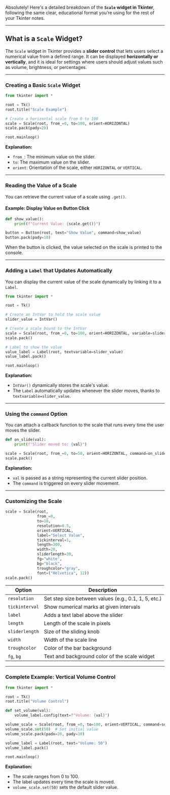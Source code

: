 Absolutely! Here's a detailed breakdown of the **`Scale` widget in Tkinter**, following the same clear, educational format you’re using for the rest of your Tkinter notes.

---

## **What is a `Scale` Widget?**

The `Scale` widget in Tkinter provides a **slider control** that lets users select a numerical value from a defined range. It can be displayed **horizontally or vertically**, and it is ideal for settings where users should adjust values such as volume, brightness, or percentages.

---

### **Creating a Basic `Scale` Widget**

```python
from tkinter import *

root = Tk()
root.title("Scale Example")

# Create a horizontal scale from 0 to 100
scale = Scale(root, from_=0, to=100, orient=HORIZONTAL)
scale.pack(pady=20)

root.mainloop()
```

**Explanation:**
- `from_`: The minimum value on the slider.
- `to`: The maximum value on the slider.
- `orient`: Orientation of the scale, either `HORIZONTAL` or `VERTICAL`.

---

### **Reading the Value of a Scale**

You can retrieve the current value of a scale using `.get()`.

#### Example: Display Value on Button Click

```python
def show_value():
    print(f"Current Value: {scale.get()}")

button = Button(root, text="Show Value", command=show_value)
button.pack(pady=10)
```

When the button is clicked, the value selected on the scale is printed to the console.

---

### **Adding a `Label` that Updates Automatically**

You can display the current value of the scale dynamically by linking it to a `Label`.

```python
from tkinter import *

root = Tk()

# Create an IntVar to hold the scale value
slider_value = IntVar()

# Create a scale bound to the IntVar
scale = Scale(root, from_=0, to=100, orient=HORIZONTAL, variable=slider_value)
scale.pack()

# Label to show the value
value_label = Label(root, textvariable=slider_value)
value_label.pack()

root.mainloop()
```

**Explanation:**
- `IntVar()` dynamically stores the scale's value.
- The `Label` automatically updates whenever the slider moves, thanks to `textvariable=slider_value`.

---

### **Using the `command` Option**

You can attach a callback function to the scale that runs every time the user moves the slider.

```python
def on_slide(val):
    print(f"Slider moved to: {val}")

scale = Scale(root, from_=0, to=50, orient=HORIZONTAL, command=on_slide)
scale.pack()
```

**Explanation:**
- `val` is passed as a string representing the current slider position.
- The `command` is triggered on every slider movement.

---

### **Customizing the Scale**

```python
scale = Scale(root,
              from_=0,
              to=10,
              resolution=0.5,
              orient=VERTICAL,
              label="Select Value",
              tickinterval=1,
              length=300,
              width=20,
              sliderlength=30,
              fg="white",
              bg="black",
              troughcolor="gray",
              font=("Helvetica", 12))
scale.pack()
```

| Option          | Description                                                  |
|------------------|--------------------------------------------------------------|
| `resolution`     | Set step size between values (e.g., 0.1, 1, 5, etc.)          |
| `tickinterval`   | Show numerical marks at given intervals                      |
| `label`          | Adds a text label above the slider                           |
| `length`         | Length of the scale in pixels                                |
| `sliderlength`   | Size of the sliding knob                                     |
| `width`          | Width of the scale line                                      |
| `troughcolor`    | Color of the bar background                                  |
| `fg`, `bg`       | Text and background color of the scale widget                |

---

### **Complete Example: Vertical Volume Control**

```python
from tkinter import *

root = Tk()
root.title("Volume Control")

def set_volume(val):
    volume_label.config(text=f"Volume: {val}")

volume_scale = Scale(root, from_=0, to=100, orient=VERTICAL, command=set_volume, label="Volume")
volume_scale.set(50)  # Set initial value
volume_scale.pack(padx=20, pady=10)

volume_label = Label(root, text="Volume: 50")
volume_label.pack()

root.mainloop()
```

**Explanation:**
- The scale ranges from 0 to 100.
- The label updates every time the scale is moved.
- `volume_scale.set(50)` sets the default slider value.

